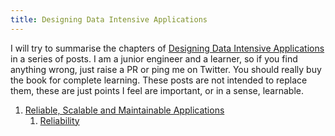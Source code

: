 ```yaml
---
title: Designing Data Intensive Applications
---
```


I will try to summarise the chapters of [Designing Data Intensive Applications](https://amzn.to/3nPiwOj) in a series of posts. I am a junior engineer and a learner, so if you find anything wrong, just raise a PR or ping me on Twitter. You should really buy the book for complete learning. These posts are not intended to replace them, these are just points I feel are important, or in a sense, learnable.


1. [Reliable, Scalable and Maintainable Applications](/design-data-intensive-apps/1-reliable-scalable-maintainable.html)
	1. [Reliability](/design-data-intensive-apps/1-1-reliability.html)